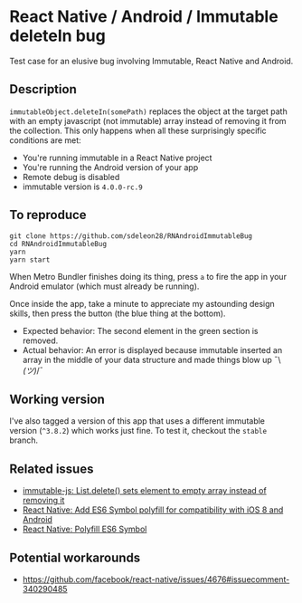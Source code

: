 # React Native / Android / Immutable deleteIn bug

Test case for an elusive bug involving Immutable, React Native and Android.

## Description

`immutableObject.deleteIn(somePath)` replaces the object at the target path with an empty javascript (not immutable) array instead of removing it from the collection. This only happens when all these surprisingly specific conditions are met:

* You're running immutable in a React Native project
* You're running the Android version of your app
* Remote debug is disabled
* immutable version is `4.0.0-rc.9`

## To reproduce

```
git clone https://github.com/sdeleon28/RNAndroidImmutableBug
cd RNAndroidImmutableBug
yarn
yarn start
```

When Metro Bundler finishes doing its thing, press `a` to fire the app in your Android emulator (which must already be running).

Once inside the app, take a minute to appreciate my astounding design skills, then press the button (the blue thing at the bottom).

* Expected behavior: The second element in the green section is removed.
* Actual behavior: An error is displayed because immutable inserted an array in the middle of your data structure and made things blow up ¯\\_(ツ)_/¯

## Working version

I've also tagged a version of this app that uses a different immutable version (`^3.8.2`) which works just fine. To test it, checkout the `stable` branch.

## Related issues

* [immutable-js: List.delete() sets element to empty array instead of removing it](https://github.com/facebook/immutable-js/issues/1474)
* [React Native: Add ES6 Symbol polyfill for compatibility with iOS 8 and Android](https://github.com/facebook/react-native/pull/5294)
* [React Native: Polyfill ES6 Symbol](https://github.com/facebook/react-native/issues/4676)

## Potential workarounds

* https://github.com/facebook/react-native/issues/4676#issuecomment-340290485
